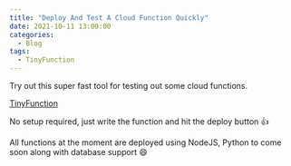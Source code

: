 ```yaml
---
title: "Deploy And Test A Cloud Function Quickly"
date: 2021-10-11 13:00:00
categories:
  - Blog
tags:
  - TinyFunction
---
```


Try out this super fast tool for testing out some cloud functions.

[TinyFunction](https://tinyfunction.com/)

No setup required, just write the function and hit the deploy button :thumbsup:

All functions at the moment are deployed using NodeJS, Python to come soon along with database support :smile: